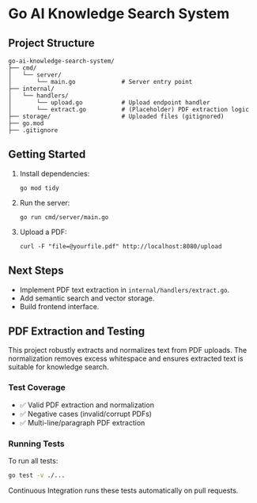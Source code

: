 # Go AI Knowledge Search System

## Project Structure

```
go-ai-knowledge-search-system/
├── cmd/
│   └── server/
│       └── main.go             # Server entry point
├── internal/
│   └── handlers/
│       └── upload.go           # Upload endpoint handler
│       └── extract.go          # (Placeholder) PDF extraction logic
├── storage/                    # Uploaded files (gitignored)
├── go.mod
├── .gitignore
```

## Getting Started

1. Install dependencies:
   ```
   go mod tidy
   ```

2. Run the server:
   ```
   go run cmd/server/main.go
   ```

3. Upload a PDF:
   ```
   curl -F "file=@yourfile.pdf" http://localhost:8080/upload
   ```

## Next Steps

- Implement PDF text extraction in `internal/handlers/extract.go`.
- Add semantic search and vector storage.
- Build frontend interface.

## PDF Extraction and Testing

This project robustly extracts and normalizes text from PDF uploads. The normalization removes excess whitespace and ensures extracted text is suitable for knowledge search.

### Test Coverage

- ✅ Valid PDF extraction and normalization
- ✅ Negative cases (invalid/corrupt PDFs)
- ✅ Multi-line/paragraph PDF extraction

### Running Tests

To run all tests:

```sh
go test -v ./...
```

Continuous Integration runs these tests automatically on pull requests.